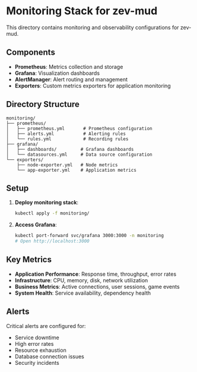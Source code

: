 # Monitoring Stack for zev-mud

This directory contains monitoring and observability configurations for zev-mud.

## Components

- **Prometheus**: Metrics collection and storage
- **Grafana**: Visualization dashboards  
- **AlertManager**: Alert routing and management
- **Exporters**: Custom metrics exporters for application monitoring

## Directory Structure

```
monitoring/
├── prometheus/
│   ├── prometheus.yml       # Prometheus configuration
│   ├── alerts.yml           # Alerting rules
│   └── rules.yml            # Recording rules
├── grafana/
│   ├── dashboards/         # Grafana dashboards
│   └── datasources.yml     # Data source configuration
└── exporters/
    ├── node-exporter.yml   # Node metrics
    └── app-exporter.yml    # Application metrics
```

## Setup

1. **Deploy monitoring stack**:
   ```bash
   kubectl apply -f monitoring/
   ```

2. **Access Grafana**:
   ```bash
   kubectl port-forward svc/grafana 3000:3000 -n monitoring
   # Open http://localhost:3000
   ```

## Key Metrics

- **Application Performance**: Response time, throughput, error rates
- **Infrastructure**: CPU, memory, disk, network utilization  
- **Business Metrics**: Active connections, user sessions, game events
- **System Health**: Service availability, dependency health

## Alerts

Critical alerts are configured for:
- Service downtime
- High error rates
- Resource exhaustion
- Database connection issues
- Security incidents